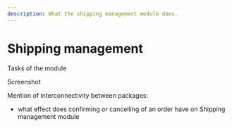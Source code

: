 ```yaml
---
description: What the shipping management module does.
---
```


# Shipping management

Tasks of the module

Screenshot

Mention of interconnectivity between packages:

- what effect does confirming or cancelling of an order have on Shipping management module